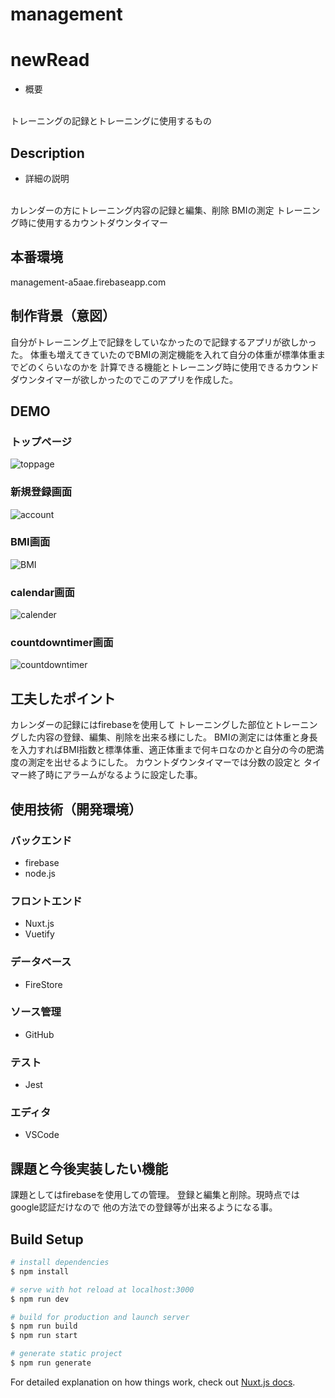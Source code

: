 
# management

# newRead 
- 概要
<br>
トレーニングの記録とトレーニングに使用するもの

## Description
- 詳細の説明
<br>
カレンダーの方にトレーニング内容の記録と編集、削除
BMIの測定
トレーニング時に使用するカウントダウンタイマー

## 本番環境
management-a5aae.firebaseapp.com


## 制作背景（意図）
自分がトレーニング上で記録をしていなかったので記録するアプリが欲しかった。
体重も増えてきていたのでBMIの測定機能を入れて自分の体重が標準体重までどのくらいなのかを
計算できる機能とトレーニング時に使用できるカウンドダウンタイマーが欲しかったのでこのアプリを作成した。

## DEMO
### トップページ
![toppage](assets/images/toppage2.jpg)

### 新規登録画面
![account](assets/images/login.png)

### BMI画面
![BMI](assets/images/bmi2.png)

### calendar画面
![calender](assets/images/calendar2.png)

### countdowntimer画面
![countdowntimer](assets/images/countdown.png)

## 工夫したポイント
カレンダーの記録にはfirebaseを使用して
トレーニングした部位とトレーニングした内容の登録、編集、削除を出来る様にした。
BMIの測定には体重と身長を入力すればBMI指数と標準体重、適正体重まで何キロなのかと自分の今の肥満度の測定を出せるようにした。
カウントダウンタイマーでは分数の設定と
タイマー終了時にアラームがなるように設定した事。

## 使用技術（開発環境）

### バックエンド
- firebase
- node.js

### フロントエンド
- Nuxt.js
- Vuetify

### データベース
- FireStore

### ソース管理
- GitHub

### テスト
- Jest

### エディタ
- VSCode

## 課題と今後実装したい機能
課題としてはfirebaseを使用しての管理。
登録と編集と削除。現時点ではgoogle認証だけなので
他の方法での登録等が出来るようになる事。

## Build Setup

```bash
# install dependencies
$ npm install

# serve with hot reload at localhost:3000
$ npm run dev

# build for production and launch server
$ npm run build
$ npm run start

# generate static project
$ npm run generate
```

For detailed explanation on how things work, check out [Nuxt.js docs](https://nuxtjs.org).

